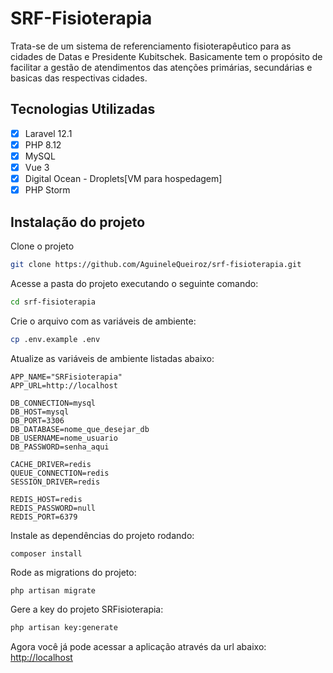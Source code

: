 # SRF-Fisioterapia
Trata-se de um sistema de referenciamento fisioterapêutico para as cidades de Datas e Presidente Kubitschek. 
Basicamente tem o propósito de facilitar a gestão de atendimentos das atenções primárias, secundárias e basicas das respectivas cidades.

## Tecnologias Utilizadas

- [x] Laravel 12.1
- [x] PHP 8.12
- [x] MySQL
- [x] Vue 3
- [x] Digital Ocean - Droplets[VM para hospedagem]
- [x] PHP Storm

## Instalação do projeto

Clone o projeto
```sh
git clone https://github.com/AguineleQueiroz/srf-fisioterapia.git
```
Acesse a pasta do projeto executando o seguinte comando:
```sh
cd srf-fisioterapia
```
Crie o arquivo com as variáveis de ambiente:
```sh
cp .env.example .env
```
Atualize as variáveis de ambiente listadas abaixo:
```
APP_NAME="SRFisioterapia"
APP_URL=http://localhost

DB_CONNECTION=mysql
DB_HOST=mysql
DB_PORT=3306
DB_DATABASE=nome_que_desejar_db
DB_USERNAME=nome_usuario
DB_PASSWORD=senha_aqui

CACHE_DRIVER=redis
QUEUE_CONNECTION=redis
SESSION_DRIVER=redis

REDIS_HOST=redis
REDIS_PASSWORD=null
REDIS_PORT=6379
```

Instale as dependências do projeto rodando:
```sh
composer install
```
Rode as migrations do projeto:
```
php artisan migrate
```
Gere a key do projeto SRFisioterapia:
```sh
php artisan key:generate
```


Agora você já pode acessar a aplicação através da url abaixo:
[http://localhost](http://localhost)
